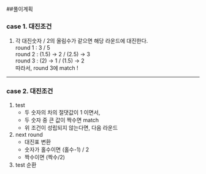 ##풀이계획
### case 1. 대진조건
1. 각 대진숫자 / 2의 올림수가 같으면 해당 라운드에 대진한다.  
    round 1 : 3 / 5  
    round 2 : (1.5) -> 2 / (2.5) -> 3  
    round 3 : (2) -> 1 / (1.5) -> 2  
   따라서, round 3에 match !  
---
### case 2. 대진조건
1. test
    - 두 숫자의 차의 절댓값이 1 이면서,
    - 두 숫자 중 큰 값이 짝수면 match
    - 위 조건이 성립되지 않는다면, 다음 라운드
2. next round
    - 대진표 변환
    - 숫자가 홀수이면 (홀수-1) / 2
    - 짝수이면 (짝수/2)
3. test 순환
